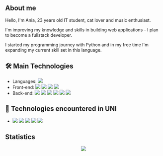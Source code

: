 ## About me

Hello, I'm Ania, 23 years old IT student, cat lover and music enthusiast.

I'm improving my knowledge and skills in building web applications - I plan to become a fullstack developer.

I started my programming journey with Python and in my free time I'm expanding my current skill set in this language.

## 🛠 Main Technologies

<ul>
  <li> 
    Languages:
    <img src="https://img.shields.io/badge/-Python-blue" />
  </li>
  <li>
    Front-end: 
    <img src="https://img.shields.io/badge/-Vue.js-green" />
    <img src="https://img.shields.io/badge/-JavaScript-yellow" />
    <img src="https://img.shields.io/badge/-HTML5-red" />
    <img src="https://img.shields.io/badge/-CSS3-blue" />
  </li>
  <li>
    Back-end: 
    <img src="https://img.shields.io/badge/-Node.js-green" />
    <img src="https://img.shields.io/badge/-Express.js-red"/>
    <img src="https://img.shields.io/badge/-SQL-gray"/>
    <img src="https://img.shields.io/badge/-MySQL-orange"/>
    <img src="https://img.shields.io/badge/-NoSQL-gray"/>
    <img src="https://img.shields.io/badge/-MongoDB-green"/>
  </li>
</ul>

## 🔧 Technologies encountered in UNI

<ul>
  <li>
    <img src="https://img.shields.io/badge/-C++-yellow"/>
    <img src="https://img.shields.io/badge/-C-orange"/>
    <img src="https://img.shields.io/badge/-Docker-blue"/>
    <img src="https://img.shields.io/badge/-Java-red"/>
    <img src="https://img.shields.io/badge/-Anaconda-green"/>
  </li>
</ul>

## Statistics

<div align="center"> 
<img src="https://github-readme-stats.vercel.app/api/top-langs/?username=a-daszek&theme=blue-green&hide_border=true&include_all_commits=true&count_private=true&layout=compact&langs_count=10" />
</div>
